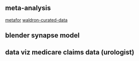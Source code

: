 ## meta-analysis
[metafor](https://www.metafor-project.org/doku.php/metafor)
[waldron-curated-data](https://waldronlab.io/software/)


## blender synapse model


## data viz medicare claims data (urologist)
